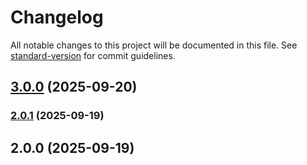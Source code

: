 # Changelog

All notable changes to this project will be documented in this file. See [standard-version](https://github.com/conventional-changelog/standard-version) for commit guidelines.

## [3.0.0](https://github.com/Horus-Turboss-Finance/discord-bot/compare/v2.0.1...v3.0.0) (2025-09-20)

### [2.0.1](https://github.com/Horus-Turboss-Finance/discord-bot/compare/v2.0.0...v2.0.1) (2025-09-19)

## 2.0.0 (2025-09-19)
